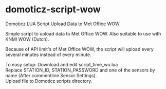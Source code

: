 # domoticz-script-wow
Domoticz LUA Script Upload Data to Met Office WOW


Simple script to upload data to Met Office WOW. Also suitable to use with KNMI WOW (Dutch). </br>

Because of API limit's of Met Office WOW, the script will upload every several minutes instead of every minute. </br>


To easy setup: Download and edit script_time_wu.lua </br>
Replace STATION_ID, STATION_PASSWORD and one of the sensors by name (After commentline Sensor Settings). </br>
Upload file to Domoticz scripts directory. </br>
